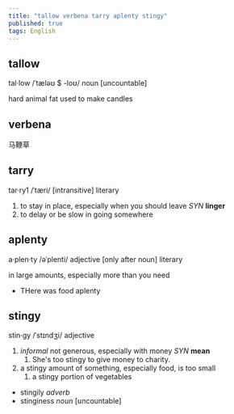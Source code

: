 ```yaml
---
title: "tallow verbena tarry aplenty stingy"
published: true
tags: English
---
```


## tallow

tal·low /ˈtæləʊ $ -loʊ/ noun [uncountable]

hard animal fat used to make candles

## verbena

马鞭草

## tarry

tar·ry1 /ˈtæri/ [intransitive] literary

1. to stay in place, especially when you should leave *SYN* **linger**
2. to delay or be slow in going somewhere

## aplenty

a·plen·ty /əˈplenti/ adjective [only after noun] literary

in large amounts, especially more than you need

- THere was food aplenty

## stingy

stin·gy /ˈstɪndʒi/ adjective

1. *informal* not generous, especially with money *SYN* **mean**
   1. She's too stingy to give money to charity.
2. a stingy amount of something, especially food, is too small
   1. a stingy portion of vegetables

- stingily *adverb*
- stinginess *noun* [uncountable]